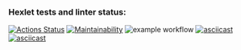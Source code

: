 ### Hexlet tests and linter status:
[![Actions Status](https://github.com/Nikolay2020kov/frontend-project-lvl1/workflows/hexlet-check/badge.svg)](https://github.com/Nikolay2020kov/frontend-project-lvl1/actions)
[![Maintainability](https://api.codeclimate.com/v1/badges/a99a88d28ad37a79dbf6/maintainability)](https://codeclimate.com/github/codeclimate/codeclimate/maintainability)
![example workflow](https://github.com/Nikolay2020kov/frontend-project-lvl1/actions/workflows/main.yml/badge.svg)
[![asciicast](https://asciinema.org/a/gQ6m4AfJWTkMN1w2JrUXGdJjM.svg)](https://asciinema.org/a/gQ6m4AfJWTkMN1w2JrUXGdJjM)
[![asciicast](https://asciinema.org/a/U0s1mvsVzYzOoU6uQcmOaweiv.svg)](https://asciinema.org/a/U0s1mvsVzYzOoU6uQcmOaweiv)

